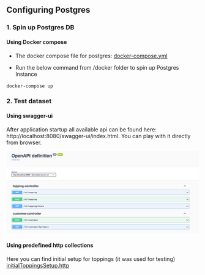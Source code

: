 ## Configuring Postgres

### 1. Spin up Postgres DB

#### Using Docker compose

- The docker compose file for postgres: [docker-compose.yml](docker/docker-compose.yml)

- Run the below command from /docker folder to spin up Postgres Instance

```
docker-compose up
```
### 2. Test dataset
#### Using swagger-ui
After application startup all available api can be found here: http://localhost:8080/swagger-ui/index.html. You can play with it directly from browser.

![img.png](img.png)

#### Using predefined http collections
Here you can find initial setup for toppings (it was used for testing)
[initialToppingsSetup.http](src/main/resources/initialToppingsSetup.http)


